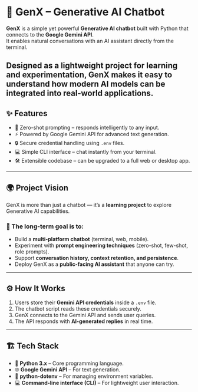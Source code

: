# 🚀 GenX – Generative AI Chatbot  

**GenX** is a simple yet powerful **Generative AI chatbot** built with Python that connects to the **Google Gemini API**.  
It enables natural conversations with an AI assistant directly from the terminal.  

Designed as a lightweight project for learning and experimentation, GenX makes it easy to understand how modern AI models can be integrated into real-world applications.  
---
## ✨ Features  
- 🤖 Zero-shot prompting – responds intelligently to any input.  
- ⚡ Powered by Google Gemini API for advanced text generation.  
- 🔒 Secure credential handling using `.env` files.  
- 💻 Simple CLI interface – chat instantly from your terminal.  
- 🛠️ Extensible codebase – can be upgraded to a full web or desktop app.  

---

## 🌍 Project Vision  
GenX is more than just a chatbot — it’s a **learning project** to explore Generative AI capabilities.  

### 🎯 The long-term goal is to:  
- Build a **multi-platform chatbot** (terminal, web, mobile).  
- Experiment with **prompt engineering techniques** (zero-shot, few-shot, role prompts).  
- Support **conversation history, context retention, and persistence**.  
- Deploy GenX as a **public-facing AI assistant** that anyone can try.  

---

## ⚙️ How It Works  
1. Users store their **Gemini API credentials** inside a `.env` file.  
2. The chatbot script reads these credentials securely.  
3. GenX connects to the Gemini API and sends user queries.  
4. The API responds with **AI-generated replies** in real time.  

---

## 🏗️ Tech Stack  
- 🐍 **Python 3.x** – Core programming language.  
- 🌐 **Google Gemini API** – For text generation.  
- 🔑 **python-dotenv** – For managing environment variables.  
- 💻 **Command-line interface (CLI)** – For lightweight user interaction.  
##
